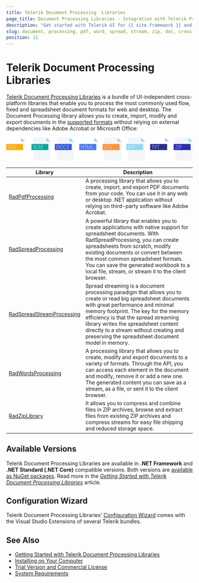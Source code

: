 ```yaml
---
title: Telerik Document Processing  Libraries 
page_title: Document Processing Libraries - Integration with Telerik Products
description: "Get started with Telerik UI for {{ site.framework }} and learn how to work with the PdfProcessing, SpreadStreamProcessing, WordsProcessing, and ZipLibrary libraries as part of the Telerik Document Processing Libraries."
slug: document, processing, pdf, word, spread, stream, zip, doc, cross-platform
position: 11
---
```


# Telerik Document Processing Libraries

[Telerik Document Processing Libraries](https://docs.telerik.com/devtools/document-processing/introduction) is a bundle of UI-independent cross-platform libraries that enable you to process the most commonly used flow, fixed and spreadsheet document formats for web and desktop. The Document Processing library allows you to create, import, modify and export documents in the [supported formats](https://docs.telerik.com/devtools/document-processing/introduction#supported-formats) without relying on external dependencies like Adobe Acrobat or Microsoft Office:

![Telerik Document Processing  Libraries ](images/Telerik_Document_Processing_Libraries.png) 

|Library|Description|
|----|----|
| [RadPdfProcessing](https://docs.telerik.com/devtools/document-processing/libraries/radpdfprocessing/overview)|A processing library that allows you to create, import, and export PDF documents from your code. You can use it in any web or desktop .NET application without relying on third-party software like Adobe Acrobat.|
|[RadSpreadProcessing](https://docs.telerik.com/devtools/document-processing/libraries/radspreadprocessing/overview)|A powerful library that enables you to create applications with native support for spreadsheet documents. With RadSpreadProcessing, you can create spreadsheets from scratch, modify existing documents or convert between the most common spreadsheet formats. You can save the generated workbook to a local file, stream, or stream it to the client browser.|
|[RadSpreadStreamProcessing](https://docs.telerik.com/devtools/document-processing/libraries/radspreadstreamprocessing/overview)|Spread streaming is a document processing paradigm that allows you to create or read big spreadsheet documents with great performance and minimal memory footprint. The key for the memory efficiency is that the spread streaming library writes the spreadsheet content directly to a stream without creating and preserving the spreadsheet document model in memory.|
|[RadWordsProcessing](https://docs.telerik.com/devtools/document-processing/libraries/radwordsprocessing/overview)|A processing library that allows you to create, modify and export documents to a variety of formats. Through the API, you can access each element in the document and modify, remove it or add a new one. The generated content you can save as a stream, as a file, or sent it to the client browser.|
|[RadZipLibrary](https://docs.telerik.com/devtools/document-processing/libraries/radziplibrary/overview)| It allows you to compress and combine files in ZIP archives, browse and extract files from existing ZIP archives and compress streams for easy file shipping and reduced storage space.|

## Available Versions

Telerik Document Processing  Libraries are available in **.NET Framework** and **.NET Standard (.NET Core)** compatible versions. Both versions are [available as NuGet packages](https://docs.telerik.com/devtools/document-processing/getting-started/installation/nuget-packages). Read more in the *[Getting Started with Telerik Document Processing Libraries](https://docs.telerik.com/devtools/document-processing/getting-started/getting-started)* article.

## Configuration Wizard

Telerik Document Processing Libraries' [Configuration Wizard](https://docs.telerik.com/devtools/document-processing/integration/integration-with-visual-studio) comes with the Visual Studio Extensions of several Telerik bundles. 


## See Also

* [Getting Started with Telerik Document Processing Libraries](https://docs.telerik.com/devtools/document-processing/getting-started/getting-started#getting-started-with-telerik-document-processing)
* [Installing on Your Computer](https://docs.telerik.com/devtools/document-processing/getting-started/installation/installing-on-your-computer)
* [Trial Version and Commercial License](https://docs.telerik.com/devtools/document-processing/introduction#trial-version-and-commercial-license)
* [System Requirements](https://docs.telerik.com/devtools/document-processing/getting-started/installation/system-requirements)
